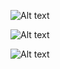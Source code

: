 ![Alt text](/src/dist/img/wb1.png?raw=true "Optional Title")


![Alt text](/src/dist/img/web2.png?raw=true "Optional Title")

![Alt text](/src/dist/img/web3.png?raw=true "Optional Title")
